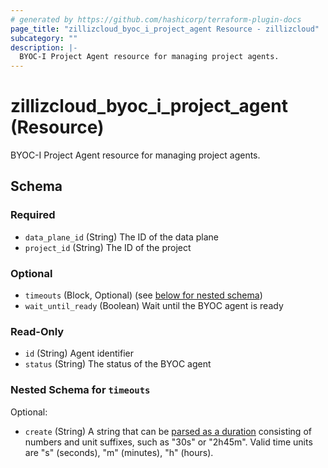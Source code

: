 ```yaml
---
# generated by https://github.com/hashicorp/terraform-plugin-docs
page_title: "zillizcloud_byoc_i_project_agent Resource - zillizcloud"
subcategory: ""
description: |-
  BYOC-I Project Agent resource for managing project agents.
---
```


# zillizcloud_byoc_i_project_agent (Resource)

BYOC-I Project Agent resource for managing project agents.



<!-- schema generated by tfplugindocs -->
## Schema

### Required

- `data_plane_id` (String) The ID of the data plane
- `project_id` (String) The ID of the project

### Optional

- `timeouts` (Block, Optional) (see [below for nested schema](#nestedblock--timeouts))
- `wait_until_ready` (Boolean) Wait until the BYOC agent is ready

### Read-Only

- `id` (String) Agent identifier
- `status` (String) The status of the BYOC agent

<a id="nestedblock--timeouts"></a>
### Nested Schema for `timeouts`

Optional:

- `create` (String) A string that can be [parsed as a duration](https://pkg.go.dev/time#ParseDuration) consisting of numbers and unit suffixes, such as "30s" or "2h45m". Valid time units are "s" (seconds), "m" (minutes), "h" (hours).
